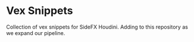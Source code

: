 # Vex Snippets

Collection of vex snippets for SideFX Houdini.
Adding to this repository as we expand our pipeline.

